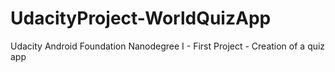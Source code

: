 # UdacityProject-WorldQuizApp
Udacity Android Foundation Nanodegree I - First Project - Creation of a quiz app
